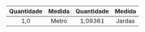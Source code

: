 | Quantidade| Medida| Quantidade| Medida|
| :---: | :---: | :---: | :---: |
| 1,0 | Metro| 1,09361| Jardas|
